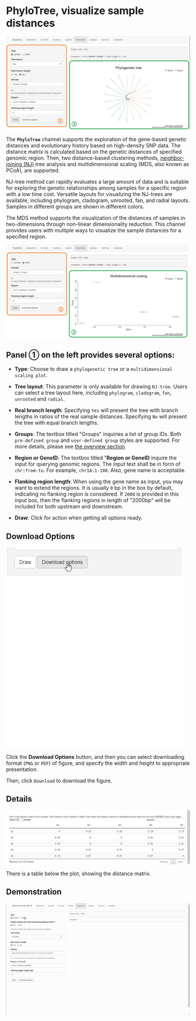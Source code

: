 # PhyloTree, visualize sample distances

![PhyloTree channel](./../img/PhyloTree-1.jpg)

The **`PhyloTree`** channel supports the exploration of the gene-based genetic distances and evolutionary history based on high-density SNP data. The distance matrix is calculated based on the genetic distances of specified genomic region. Then, two distance-based clustering methods, [neighbor-joining (NJ)](https://en.wikipedia.org/wiki/Neighbor_joining) tree analysis and multidimensional scaling (MDS, also known as PCoA), are supported.

NJ-tree method can rapidly evaluates a large amount of data and is suitable for exploring the genetic relationships among samples for a specific region with a low time cost. Versatile layouts for visualizing the NJ-trees are available, including phylogram, cladogram, unrooted, fan, and radial layouts. Samples in different groups are shown in different colors.

The MDS method supports the visualization of the distances of samples in two-dimensions through non-linear dimensionality reduction. This channel provides users with multiple ways to visualize the sample distances for a specified region.

![MDS of PhyloTree channel](./../img/PhyloTree-2.jpg)

## Panel ① on the left provides several options:
- **Type**: Choose to draw a `phylogenetic tree` or a `multidimensional scaling plot`.

- **Tree layout**: This parameter is only available for drawing `NJ-tree`. Users can select a tree layout here, including `phylogram`, `cladogram`, `fan`, `unrooted` and `radial`.

- **Real branch length**: Specifying `Yes` will present the tree with branch lengths in ratios of the real sample distances. Specifying `No` will present the tree with equal branch lengths.

- **Groups**: The textbox titled "Groups" inquiries a list of group IDs. Both `pre-defined group` and `user-defined group` styles are supported. For more details, please see [the overview section](channels).

- **Region or GeneID**: The textbox titled "**Region or GeneID** inquire the input for querying genomic regions. The input text shall be in form of `chr:from-to`. For example, `chr1A:1-100`. Also, gene name is acceptable.

- **Flanking region length**: When using the gene name as input, you may want to extend the regions. It is usually `0` bp in the box by default, indicating no flanking region is considered. If `2000` is provided in this input box, then the flanking regions in length of "2000bp" will be included for both upstream and downstream.

- **Draw**: Click for action when getting all options ready.

## Download Options

![Download options](./../img/Download-options-2.gif)

Click the **Download Options** button, and then you can select downloading format (`PNG` or `PDF`) of figure, and specify the width and height to appropriate presentation.

Then, click `Download` to download the figure.

## Details

![PhyloTree channel](./../img/PhyloTree-3.jpg)

There is a table below the plot, showing the distance matrix.

## Demonstration

![Demonstration of PhyloTree](./../img/PhyloTree-0.gif)